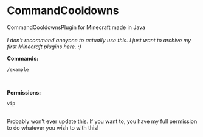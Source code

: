 # CommandCooldowns
CommandCooldownsPlugin for Minecraft made in Java
<br/>
<br/>
_I don't recommend anoyone to actually use this. I just want to archive my first Minecraft plugins here. :)_
<br/>

**Commands:**
```
/example
```
<br/>

**Permissions:**
```
vip
```

<br/>
Probably won't ever update this. If you want to, you have my full permission to do whatever you wish to with this!
